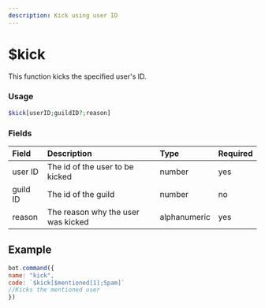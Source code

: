 ```yaml
---
description: Kick using user ID
---
```


# $kick

This function kicks the specified user's ID.

### Usage
```php
$kick[userID;guildID?;reason]
```
### Fields

| Field | Description | Type | Required |
| :--- | :--- | :--- | :--- |
| user ID | The id of the user to be kicked | number | yes |
| guild ID | The id of the guild | number | no |
| reason | The reason why the user was kicked | alphanumeric | yes |

## Example
```javascript
bot.command({
name: "kick", 
code: `$kick[$mentioned[1];Spam]`
//Kicks the mentioned user
})
```

